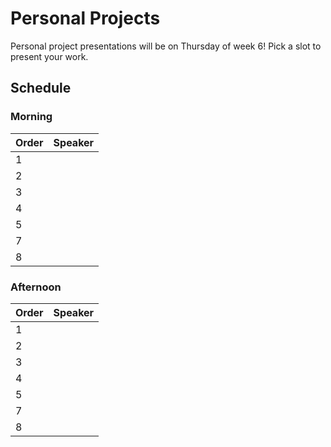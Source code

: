 # Personal Projects

Personal project presentations will be on Thursday of week 6! Pick a slot to present your work. 

## Schedule

### Morning

| Order | Speaker        |
| ----- | -------------- |
|   1   |                |
|   2   |                |
|   3   |                |
|   4   |                |
|   5   |                |
|   7   |                |
|   8   |                |

### Afternoon

| Order | Speaker        |
| ----- | -------------- |
|   1   |                |
|   2   |                |
|   3   |                |
|   4   |                |
|   5   |                |
|   7   |                |
|   8   |                |
